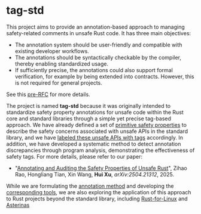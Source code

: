 # tag-std

This project aims to provide an annotation-based approach to managing safety-related comments in unsafe Rust code. It has three main objectives:
- The annotation system should be user-friendly and compatible with existing developer workflows.
- The annotations should be syntactically checkable by the compiler, thereby enabling standardized usage.
- If sufficiently precise, the annotations could also support formal verification, for example by being extended into contracts. However, this is not required for general projects.

See this [pre-RFC](pre-RFC.md) for more details.

The project is named **tag-std** because it was originally intended to standardize safety property annotations for unsafe code within the Rust core and standard libraries through a simple yet precise tag-based approach. We have already defined a set of [primitive safety properties](primitive-sp.md) to describe the safety concerns associated with unsafe APIs in the standard library, and we have [labeled these unsafe APIs with tags](data/std.json) accordingly. In addition, we have developed a systematic method to detect annotation discrepancies through program analysis, demonstrating the effectiveness of safety tags. For more details, please refer to our paper:
- "[Annotating and Auditing the Safety Properties of Unsafe Rust](https://arxiv.org/abs/2504.21312)", Zihao Rao, Hongliang Tian, Xin Wang, **Hui Xu**, _arXiv:2504.21312_, 2025.

While we are formulating the [annotation method](usage.md) and developing the [corresponding tools](safety-tool), we are also exploring the application of this approach to Rust projects beyond the standard library, including [Rust-for-Linux](https://github.com/rust-for-linux) and [Asterinas](https://github.com/asterinas/asterinas)
